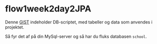 # flow1week2day2JPA

Denne [GIST](https://gist.github.com/jonbertelsen/89d2748d38ca4abb4126f82dc5bb6fd2) indeholder DB-scriptet, med tabeller og data som anvendes i projektet.

Så fyr det af på din MySql-server og så har du fluks databasen `school`.

